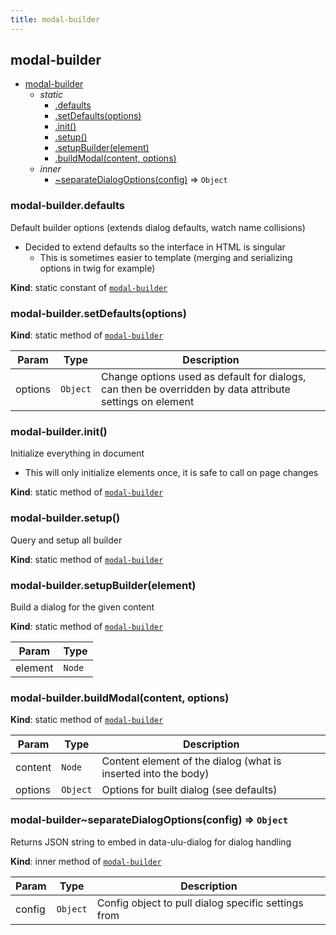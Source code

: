```yaml
---
title: modal-builder
---
```


<a name="module_modal-builder"></a>

## modal-builder

* [modal-builder](#module_modal-builder)
    * _static_
        * [.defaults](#module_modal-builder.defaults)
        * [.setDefaults(options)](#module_modal-builder.setDefaults)
        * [.init()](#module_modal-builder.init)
        * [.setup()](#module_modal-builder.setup)
        * [.setupBuilder(element)](#module_modal-builder.setupBuilder)
        * [.buildModal(content, options)](#module_modal-builder.buildModal)
    * _inner_
        * [~separateDialogOptions(config)](#module_modal-builder..separateDialogOptions) ⇒ <code>Object</code>

<a name="module_modal-builder.defaults"></a>

### modal-builder.defaults
Default builder options (extends dialog defaults, watch name collisions)
- Decided to extend defaults so the interface in HTML is singular
  - This is sometimes easier to template (merging and serializing options 
    in twig for example)

**Kind**: static constant of [<code>modal-builder</code>](#module_modal-builder)  
<a name="module_modal-builder.setDefaults"></a>

### modal-builder.setDefaults(options)
**Kind**: static method of [<code>modal-builder</code>](#module_modal-builder)  

| Param | Type | Description |
| --- | --- | --- |
| options | <code>Object</code> | Change options used as default for dialogs, can then be overridden by data attribute settings on element |

<a name="module_modal-builder.init"></a>

### modal-builder.init()
Initialize everything in document
- This will only initialize elements once, it is safe to call on page changes

**Kind**: static method of [<code>modal-builder</code>](#module_modal-builder)  
<a name="module_modal-builder.setup"></a>

### modal-builder.setup()
Query and setup all builder

**Kind**: static method of [<code>modal-builder</code>](#module_modal-builder)  
<a name="module_modal-builder.setupBuilder"></a>

### modal-builder.setupBuilder(element)
Build a dialog for the given content

**Kind**: static method of [<code>modal-builder</code>](#module_modal-builder)  

| Param | Type |
| --- | --- |
| element | <code>Node</code> | 

<a name="module_modal-builder.buildModal"></a>

### modal-builder.buildModal(content, options)
**Kind**: static method of [<code>modal-builder</code>](#module_modal-builder)  

| Param | Type | Description |
| --- | --- | --- |
| content | <code>Node</code> | Content element of the dialog (what is inserted into the body) |
| options | <code>Object</code> | Options for built dialog (see defaults) |

<a name="module_modal-builder..separateDialogOptions"></a>

### modal-builder~separateDialogOptions(config) ⇒ <code>Object</code>
Returns JSON string to embed in data-ulu-dialog for dialog handling

**Kind**: inner method of [<code>modal-builder</code>](#module_modal-builder)  

| Param | Type | Description |
| --- | --- | --- |
| config | <code>Object</code> | Config object to pull dialog specific settings from |


  